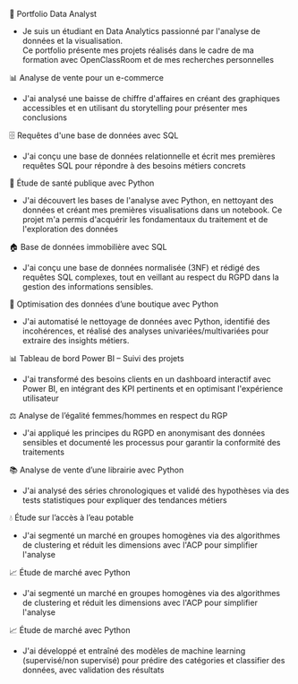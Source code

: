🎯 Portfolio Data Analyst
- Je suis un étudiant en Data Analytics passionné par l'analyse de données et la visualisation.  
Ce portfolio présente mes projets réalisés dans le cadre de ma formation avec OpenClassRoom et de mes recherches personnelles

📊 Analyse de vente pour un e-commerce
  
  - J'ai analysé une baisse de chiffre d'affaires en créant des graphiques accessibles et en utilisant du storytelling pour présenter mes conclusions
  
🗄 Requêtes d'une base de données avec SQL

  - J'ai conçu une base de données relationnelle et écrit mes premières requêtes SQL pour répondre à des besoins métiers concrets
  
🏥 Étude de santé publique avec Python

  - J'ai découvert les bases de l'analyse avec Python, en nettoyant des données et créant mes premières visualisations dans un notebook. Ce projet m'a permis d'acquérir les fondamentaux du traitement et de l'exploration des données
  
🏠 Base de données immobilière avec SQL

  - J'ai conçu une base de données normalisée (3NF) et rédigé des requêtes SQL complexes, tout en veillant au respect du RGPD dans la gestion des informations sensibles.
  
🏬 Optimisation des données d’une boutique avec Python

  - J'ai automatisé le nettoyage de données avec Python, identifié des incohérences, et réalisé des analyses univariées/multivariées pour extraire des insights métiers.
  
📊 Tableau de bord Power BI – Suivi des projets

  - J'ai transformé des besoins clients en un dashboard interactif avec Power BI, en intégrant des KPI pertinents et en optimisant l'expérience utilisateur
  
⚖️ Analyse de l’égalité femmes/hommes en respect du RGP

  - J'ai appliqué les principes du RGPD en anonymisant des données sensibles et documenté les processus pour garantir la conformité des traitements
  
📚 Analyse de vente d’une librairie avec Python

  - J'ai analysé des séries chronologiques et validé des hypothèses via des tests statistiques pour expliquer des tendances métiers
  
💧 Étude sur l’accès à l’eau potable

  - J'ai segmenté un marché en groupes homogènes via des algorithmes de clustering et réduit les dimensions avec l'ACP pour simplifier l'analyse
  
📈 Étude de marché avec Python

  - J'ai segmenté un marché en groupes homogènes via des algorithmes de clustering et réduit les dimensions avec l'ACP pour simplifier l'analyse 
  
📈 Étude de marché avec Python

  - J'ai développé et entraîné des modèles de machine learning (supervisé/non supervisé) pour prédire des catégories et classifier des données, avec validation des résultats


